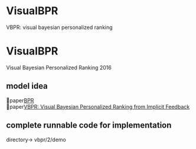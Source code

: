 # VisualBPR
VBPR: visual bayesian personalized ranking
# VisualBPR
Visual Bayesian Personalized Ranking 2016
## model idea
📖paper[BPR](https://arxiv.org/pdf/1205.2618)  
📖paper[VBPR: Visual Bayesian Personalized Ranking from Implicit Feedback](https://www.aaai.org/ocs/index.php/AAAI/AAAI16/paper/download/11914/11576)

## complete runnable code for implementation
directory-> vbpr/2/demo




